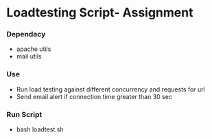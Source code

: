 # Loadtesting Script- Assignment

### Dependacy
- apache utils 
- mail utils 

### Use
- Run load testing against different concurrency and requests for url
- Send email alert if connection time greater than 30 sec

### Run Script
- bash loadtest.sh
